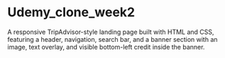 # Udemy_clone_week2
A responsive TripAdvisor-style landing page built with HTML and CSS, featuring a header, navigation, search bar, and a banner section with an image, text overlay, and visible bottom-left credit inside the banner.
